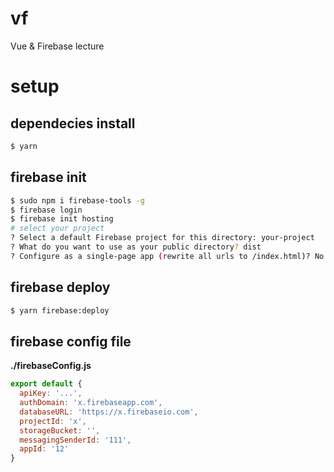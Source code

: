 # vf

Vue & Firebase lecture

# setup

## dependecies install

```bash
$ yarn
```

## firebase init

```bash
$ sudo npm i firebase-tools -g
$ firebase login
$ firebase init hosting
# select your project
? Select a default Firebase project for this directory: your-project
? What do you want to use as your public directory? dist
? Configure as a single-page app (rewrite all urls to /index.html)? No
```

## firebase deploy

```bash
$ yarn firebase:deploy
```

## firebase config file

**./firebaseConfig.js**
```javascript
export default {
  apiKey: '...',
  authDomain: 'x.firebaseapp.com',
  databaseURL: 'https://x.firebaseio.com',
  projectId: 'x',
  storageBucket: '',
  messagingSenderId: '111',
  appId: '12'
}
```